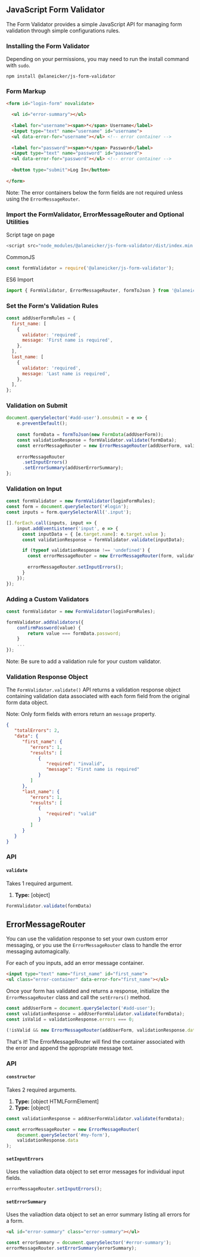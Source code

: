 ## JavaScript Form Validator

The Form Validator provides a simple JavaScript API for managing form validation through simple configurations rules. 

### Installing the Form Validator

Depending on your permissions, you may need to run the install command with `sudo`.

```
npm install @alaneicker/js-form-validator
```

### Form Markup

```html
<form id="login-form" novalidate>

  <ul id="error-summary"></ul>
    
  <label for="username"><span>*</span> Username</label>
  <input type="text" name="username" id="username">
  <ul data-error-for="username"></ul> <!-- error container -->
  
  <label for="password"><span>*</span> Password</label>
  <input type="text" name="password" id="password">
  <ul data-error-for="password"></ul> <!-- error container -->
  
  <button type="submit">Log In</button>
  
</form>
```

Note: The error containers below the form fields are not required unless using the `ErrorMessageRouter`.

### Import the FormValidator, ErrorMessageRouter and Optional Utilities

Script tage on page
```javascript
<script src="node_modules/@alaneicker/js-form-validator/dist/index.min.js"></script>
```

CommonJS
```javascript
const formValidator = require('@alaneicker/js-form-validator');
```

ES6 Import
```javascript
import { FormValidator, ErrorMessageRouter, formToJson } from '@alaneicker/js-form-validator';
```

### Set the Form's Validation Rules
```javascript
const addUserFormRules = {
  first_name: [
    {
      validator: 'required',
      message: 'First name is required',
    },
  ],
  last_name: [
    {
      validator: 'required',
      message: 'Last name is required',
    },
  ],
};
```

### Validation on Submit
```javascript
document.querySelector('#add-user').onsubmit = e => {
    e.preventDefault();
    
    const formData = formToJson(new FormData(addUserForm));
    const validationResponse = formValidator.validate(formData);
    const errorMessageRouter = new ErrorMessageRouter(addUserForm, validationResponse.data);
    
    errorMessageRouter
      .setInputErrors()
      .setErrorSummary(addUserErrorSummary);
};
```

### Validation on Input
```javascript
const formValidator = new FormValidator(loginFormRules);
const form = document.querySelector('#login');
const inputs = form.querySelectorAll('.input');

[].forEach.call(inputs, input => {
    input.addEventListener('input', e => {
      const inputData = { [e.target.name]: e.target.value };
      const validationResponse = formValidator.validate(inputData);

      if (typeof validationResponse !== 'undefined') {
        const errorMessageRouter = new ErrorMessageRouter(form, validationResponse.data);
        
        errorMessageRouter.setInputErrors();
      }
    });
});
```

### Adding a Custom Validators
```javascript
const formValidator = new FormValidator(loginFormRules);

formValidator.addValidators({
    confirmPassword(value) {
        return value === formData.password;
    }
    ...
});
```

Note: Be sure to add a validation rule for your custom validator.

### Validation Response Object
The `FormValidator.validate()` API returns a validation response object containing validation data associated with each form field from the original form data object. 

Note: Only form fields with errors return an `message` property.
```json
{
   "totalErrors": 2,
   "data": {
      "first_name": {
         "errors": 1,
         "results": [
            {
               "required": "invalid",
               "message": "First name is required"
            }
         ]
      },
      "last_name": {
         "errors": 1,
         "results": [
            {
               "required": "valid"
            }
         ]
      }
   }
}
```

### API

#### `validate`

Takes 1 required argument.

1. **Type:** [object]

```javascript
FormValidator.validate(formData)
```

## ErrorMessageRouter
You can use the validation response to set your own custom error messaging, or you use the `ErrorMessageRouter` class to handle the error messaging automagically.

For each of you inputs, add an error message container.
```html
<input type="text" name="first_name" id="first_name">
<ul class="error-container" data-error-for="first_name"></ul>
```

Once your form has validated and returns a response, initialize the `ErrorMessageRouter` class and call the `setErrors()` method.

```javascript
const addUserForm = document.querySelector('#add-user');
const validationResponse = addUserFormValidator.validate(formData); 
const isValid = validationResponse.errors === 0;

(!isValid && new ErrorMessageRouter(addUserForm, validationResponse.data).setInputErrors());
```

That's it! The ErrorMessageRouter will find the container associated with the error and append the appropriate message text.

### API

#### `constructor`

Takes 2 required arguments.

1. **Type:** [object HTMLFormElement]
2. **Type:** [object]

```javascript
const validationResponse = addUserFormValidator.validate(formData);

const errorMessageRouter = new ErrorMessageRouter(
    document.querySelector('#my-form'),
    validationResponse.data
);
```

#### `setInputErrors`

Uses the valiadtion data object to set error messages for individual input fields.

```javascript
errorMessageRouter.setInputErrors();
```

#### `setErrorSummary`

Uses the valiadtion data object to set an error summary listing all errors for a form.
```html
<ul id="error-summary" class="error-summary"></ul>
```
```javascript
const errorSummary = document.querySelector('#error-summary');
errorMessageRouter.setErrorSummary(errorSummary);
```
